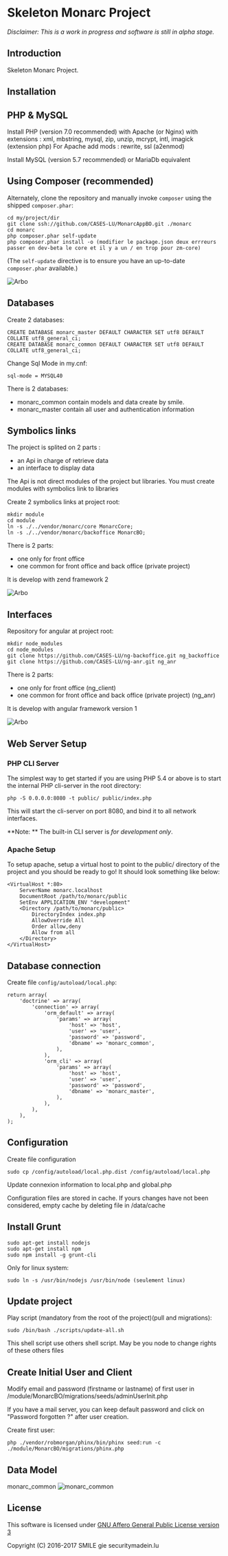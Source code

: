 Skeleton Monarc Project
=======================

*Disclaimer: This is a work in progress and software is still in alpha stage.*

Introduction
------------
Skeleton Monarc Project.

Installation
------------

PHP & MySQL
-----------
Install PHP (version 7.0 recommended) with Apache (or Nginx) with extensions : xml, mbstring, mysql, zip, unzip, mcrypt, intl, imagick (extension php)
For Apache add mods : rewrite, ssl (a2enmod)

Install MySQL (version 5.7 recommended) or MariaDb equivalent


Using Composer (recommended)
----------------------------

Alternately, clone the repository and manually invoke `composer` using the shipped
`composer.phar`:

    cd my/project/dir
    git clone ssh://github.com/CASES-LU/MonarcAppBO.git ./monarc
    cd monarc
    php composer.phar self-update
    php composer.phar install -o (modifier le package.json deux errreurs passer en dev-beta le core et il y a un / en trop pour zm-core)

(The `self-update` directive is to ensure you have an up-to-date `composer.phar`
available.)

![Arbo](public/img/arbo1.png "Arbo")

Databases
---------
Create 2 databases:

    CREATE DATABASE monarc_master DEFAULT CHARACTER SET utf8 DEFAULT COLLATE utf8_general_ci;
    CREATE DATABASE monarc_common DEFAULT CHARACTER SET utf8 DEFAULT COLLATE utf8_general_ci;

Change Sql Mode in my.cnf:

    sql-mode = MYSQL40

There is 2 databases:
* monarc_common contain models and data create by smile.
* monarc_master contain all user and authentication information

Symbolics links
---------------

The project is splited on 2 parts :
* an Api in charge of retrieve data
* an interface to display data

The Api is not direct modules of the project but libraries.
You must create modules with symbolics link to libraries

Create 2 symbolics links at project root:

    mkdir module
    cd module
    ln -s ./../vendor/monarc/core MonarcCore;
    ln -s ./../vendor/monarc/backoffice MonarcBO;

There is 2 parts:
* one only for front office
* one common for front office and back office (private project)

It is develop with zend framework 2

![Arbo](public/img/arbo2.png "Arbo")

Interfaces
----------
Repository for angular at project root:

    mkdir node_modules
    cd node_modules
    git clone https://github.com/CASES-LU/ng-backoffice.git ng_backoffice
    git clone https://github.com/CASES-LU/ng-anr.git ng_anr

 There is 2 parts:
 * one only for front office (ng_client)
 * one common for front office and back office (private project) (ng_anr)

 It is develop with angular framework version 1

![Arbo](public/img/arbo3.png "Arbo")

Web Server Setup
----------------

### PHP CLI Server

The simplest way to get started if you are using PHP 5.4 or above is to start the internal PHP cli-server in the root directory:

    php -S 0.0.0.0:8080 -t public/ public/index.php

This will start the cli-server on port 8080, and bind it to all network
interfaces.

**Note: ** The built-in CLI server is *for development only*.

### Apache Setup

To setup apache, setup a virtual host to point to the public/ directory of the
project and you should be ready to go! It should look something like below:

    <VirtualHost *:80>
        ServerName monarc.localhost
        DocumentRoot /path/to/monarc/public
        SetEnv APPLICATION_ENV "development"
        <Directory /path/to/monarc/public>
            DirectoryIndex index.php
            AllowOverride All
            Order allow,deny
            Allow from all
        </Directory>
    </VirtualHost>


Database connection
-------------------

Create file `config/autoload/local.php`:

    return array(
        'doctrine' => array(
            'connection' => array(
                'orm_default' => array(
                    'params' => array(
                        'host' => 'host',
                        'user' => 'user',
                        'password' => 'password',
                        'dbname' => 'monarc_common',
                    ),
                ),
                'orm_cli' => array(
                    'params' => array(
                        'host' => 'host',
                        'user' => 'user',
                        'password' => 'password',
                        'dbname' => 'monarc_master',
                    ),
                ),
            ),
        ),
    );


Configuration
-------------

Create file configuration

    sudo cp /config/autoload/local.php.dist /config/autoload/local.php

Update connexion information to local.php and global.php

Configuration files are stored in cache.
If yours changes have not been considered, empty cache by deleting file in /data/cache

Install Grunt
-------------

    sudo apt-get install nodejs
    sudo apt-get install npm
    sudo npm install -g grunt-cli

Only for linux system:

    sudo ln -s /usr/bin/nodejs /usr/bin/node (seulement linux)

Update project
--------------
Play script (mandatory from the root of the project)(pull and migrations):

    sudo /bin/bash ./scripts/update-all.sh

This shell script use others shell script. May be you node to change rights of these others files

Create Initial User and Client
------------------------------

Modify email and password (firstname or lastname) of first user in /module/MonarcBO/migrations/seeds/adminUserInit.php

If you have a mail server, you can keep default password and click on "Password forgotten ?" after user creation.

Create first user:

    php ./vendor/robmorgan/phinx/bin/phinx seed:run -c ./module/MonarcBO/migrations/phinx.php

Data Model
----------

monarc_common
![monarc_common](public/img/model-common.png "monarc_common")

License
-------

This software is licensed under [GNU Affero General Public License version 3](http://www.gnu.org/licenses/agpl-3.0.html)

Copyright (C) 2016-2017 SMILE gie securitymadein.lu

